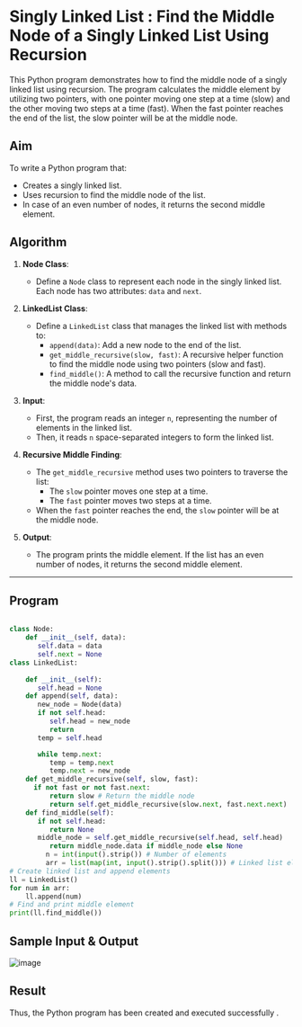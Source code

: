 #  Singly Linked List : Find the Middle Node of a Singly Linked List Using Recursion

This Python program demonstrates how to find the middle node of a singly linked list using recursion. The program calculates the middle element by utilizing two pointers, with one pointer moving one step at a time (slow) and the other moving two steps at a time (fast). When the fast pointer reaches the end of the list, the slow pointer will be at the middle node.

##  Aim

To write a Python program that:
- Creates a singly linked list.
- Uses recursion to find the middle node of the list.
- In case of an even number of nodes, it returns the second middle element.

##  Algorithm

1. **Node Class**: 
   - Define a `Node` class to represent each node in the singly linked list. Each node has two attributes: `data` and `next`.
   
2. **LinkedList Class**:
   - Define a `LinkedList` class that manages the linked list with methods to:
     - `append(data)`: Add a new node to the end of the list.
     - `get_middle_recursive(slow, fast)`: A recursive helper function to find the middle node using two pointers (slow and fast).
     - `find_middle()`: A method to call the recursive function and return the middle node's data.

3. **Input**:
   - First, the program reads an integer `n`, representing the number of elements in the linked list.
   - Then, it reads `n` space-separated integers to form the linked list.

4. **Recursive Middle Finding**:
   - The `get_middle_recursive` method uses two pointers to traverse the list:
     - The `slow` pointer moves one step at a time.
     - The `fast` pointer moves two steps at a time.
   - When the `fast` pointer reaches the end, the `slow` pointer will be at the middle node.

5. **Output**:
   - The program prints the middle element. If the list has an even number of nodes, it returns the second middle element.

---

##  Program
```python

class Node:
    def __init__(self, data):
       self.data = data
       self.next = None
class LinkedList:
 
    def __init__(self):
       self.head = None
    def append(self, data):
       new_node = Node(data)
       if not self.head:
          self.head = new_node
          return
       temp = self.head

       while temp.next:
          temp = temp.next
          temp.next = new_node
    def get_middle_recursive(self, slow, fast):
      if not fast or not fast.next:
          return slow # Return the middle node
          return self.get_middle_recursive(slow.next, fast.next.next)
    def find_middle(self):
       if not self.head:
          return None
       middle_node = self.get_middle_recursive(self.head, self.head)
          return middle_node.data if middle_node else None
         n = int(input().strip()) # Number of elements
         arr = list(map(int, input().strip().split())) # Linked list elements
# Create linked list and append elements
ll = LinkedList()
for num in arr:
    ll.append(num)
# Find and print middle element
print(ll.find_middle())

```

## Sample Input & Output
![image](https://github.com/user-attachments/assets/fea22b10-9b39-4e9b-bb60-5a5e93e4f806)

## Result
Thus, the Python program has been created and executed successfully .

